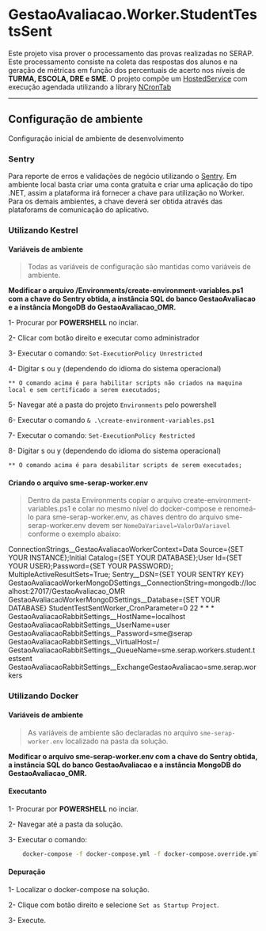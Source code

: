 # GestaoAvaliacao.Worker.StudentTestsSent
Este projeto visa prover o processamento das provas realizadas no SERAP. Este processamento consiste na coleta das respostas dos alunos e na geração de métricas em função dos percentuais de acerto nos níveis de **TURMA, ESCOLA, DRE e SME**.
O projeto compõe um [HostedService](https://docs.microsoft.com/pt-br/aspnet/core/fundamentals/host/hosted-services?view=aspnetcore-5.0&tabs=visual-studio) com execução agendada utilizando a library [NCronTab](https://github.com/atifaziz/NCrontab)

------------

## Configuração de ambiente
Configuração inicial de ambiente de desenvolvimento

### Sentry
Para reporte de erros e validações de negócio utilizando o [Sentry](https://sentry.io/welcome/).
Em ambiente local basta criar uma conta gratuita e criar uma aplicação do tipo .NET, assim a plataforma irá fornecer a chave para utilização no Worker.
Para os demais ambientes, a chave deverá ser obtida através das plataforams de comunicação do aplicativo.

### Utilizando Kestrel

#### Variáveis de ambiente
> Todas as variáveis de configuração são mantidas como variáveis de ambiente. 

**Modificar o arquivo /Environments/create-environment-variables.ps1 com a chave do Sentry obtida, a instância SQL do banco GestaoAvaliacao e a instância   MongoDB do GestaoAvaliacao_OMR.**

1- Procurar por **POWERSHELL** no inciar. 

2- Clicar com botão direito e executar como administrador

3- Executar o comando: `Set-ExecutionPolicy Unrestricted`

4- Digitar s ou y (dependendo do idioma do sistema operacional)

	** O comando acima é para habilitar scripts não criados na maquina local e sem certificado a serem executados;
	
5- Navegar até a pasta do projeto `Environments` pelo powershell

6- Executar o comando `& .\create-environment-variables.ps1`

7- Executar o comando: `Set-ExecutionPolicy Restricted`

8- Digitar s ou y (dependendo do idioma do sistema operacional)

	** O comando acima é para desabilitar scripts de serem executados;

#### Criando o arquivo sme-serap-worker.env
> Dentro da pasta Environments copiar o arquivo create-environment-variables.ps1 e colar no mesmo nível do docker-compose e renomeá-lo para sme-serap-worker.env, as chaves dentro do arquivo sme-serap-worker.env devem ser `NomeDaVariavel=ValorDaVariavel` conforme o exemplo abaixo:

ConnectionStrings__GestaoAvaliacaoWorkerContext=Data Source={SET YOUR INSTANCE};Initial Catalog={SET YOUR DATABASE};User Id={SET YOUR USER};Password={SET YOUR PASSWORD}; MultipleActiveResultSets=True;
Sentry__DSN={SET YOUR SENTRY KEY}
GestaoAvaliacaoWorkerMongoDSettings__ConnectionString=mongodb://localhost:27017/GestaoAvaliacao_OMR
GestaoAvaliacaoWorkerMongoDSettings__Database={SET YOUR DATABASE}
StudentTestSentWorker_CronParameter=0 22 * * *
GestaoAvaliacaoRabbitSettings__HostName=localhost
GestaoAvaliacaoRabbitSettings__UserName=user
GestaoAvaliacaoRabbitSettings__Password=sme@serap
GestaoAvaliacaoRabbitSettings__VirtualHost=/
GestaoAvaliacaoRabbitSettings__QueueName=sme.serap.workers.student.testsent
GestaoAvaliacaoRabbitSettings__ExchangeGestaoAvaliacao=sme.serap.workers

### Utilizando Docker

#### Variáveis de ambiente
> As variáveis de ambiente são declaradas no arquivo `sme-serap-worker.env` localizado na pasta da solução.

**Modificar o arquivo sme-serap-worker.env com a chave do Sentry obtida, a instância SQL do banco GestaoAvaliacao e a instância   MongoDB do GestaoAvaliacao_OMR.**

#### Executanto

1- Procurar por **POWERSHELL** no inciar. 

2- Navegar até a pasta da solução.

3- Executar o comando:
```bash
	docker-compose -f docker-compose.yml -f docker-compose.override.yml up --build -d
```

#### Depuração

1- Localizar o docker-compose na solução.

2- Clique com botão direito e selecione `Set as Startup Project`.

3- Execute. 


